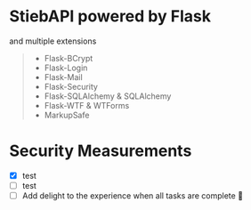 # StiebAPI powered by Flask

and multiple extensions
> - Flask-BCrypt
> - Flask-Login
> - Flask-Mail
> - Flask-Security
> - Flask-SQLAlchemy & SQLAlchemy
> - Flask-WTF & WTForms
> - MarkupSafe


# Security Measurements
- [X] test
- [ ] test
- [ ] Add delight to the experience when all tasks are complete :tada:
